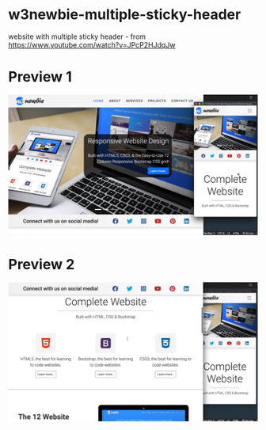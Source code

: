# w3newbie-multiple-sticky-header
website with multiple sticky header - from https://www.youtube.com/watch?v=JPcP2HJdqJw

# Preview 1

![preview1](preview1.jpg)

# Preview 2

![preview2](preview2.jpg)
